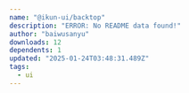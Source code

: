 ```yaml
---
name: "@ikun-ui/backtop"
description: "ERROR: No README data found!"
author: "baiwusanyu"
downloads: 12
dependents: 1
updated: "2025-01-24T03:48:31.489Z"
tags: 
  - ui
---
```

